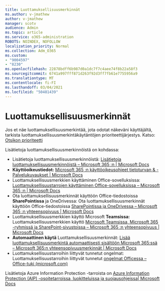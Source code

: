 ```yaml
---
title: Luottamuksellisuusmerkinnät
ms.author: v-jmathew
author: v-jmathew
manager: scotv
audience: Admin
ms.topic: article
ms.service: o365-administration
ROBOTS: NOINDEX, NOFOLLOW
localization_priority: Normal
ms.collection: Adm_O365
ms.custom:
- "9004597"
- "8230"
ms.openlocfilehash: 22878bdff6b987d0a1dc7f7c4aee74f8b22a58f3
ms.sourcegitcommit: 6741a997fff871d263f92d3ff7fb61e7755956a9
ms.translationtype: MT
ms.contentlocale: fi-FI
ms.lasthandoff: 03/04/2021
ms.locfileid: "50481439"
---
```

# <a name="sensitivity-labels"></a>Luottamuksellisuusmerkinnät

Jos et näe luottamuksellisuusmerkintää, jota odotat näkeväni käyttäjältä, tarkista luottamuksellisuusmerkintäkäytäntöjen prioriteettijärjestys. Katso: [Otsikon prioriteetti](https://docs.microsoft.com/microsoft-365/compliance/sensitivity-labels)

Lisätietoja luottamuksellisuusmerkinnöistä on kohdassa:

- Lisätietoja luottamuksellisuusmerkinnöistä: [Lisätietoja luottamuksellisuusmerkinnöistä – Microsoft 365 :n | Microsoft Docs](https://docs.microsoft.com/microsoft-365/compliance/sensitivity-labels)
- **Käyttöoikeustiedot:** [Microsoft 365 :n käyttöoikeusohjeet tietoturvan & - Palvelukuvaukset | Microsoft Docs](https://docs.microsoft.com/office365/servicedescriptions/microsoft-365-service-descriptions/microsoft-365-tenantlevel-services-licensing-guidance/microsoft-365-security-compliance-licensing-guidance#information-protection)
- Luottamuksellisuusmerkkien käyttäminen Office-sovelluksissa: [Luottamuksellisuustarrojen käyttäminen Office-sovelluksissa – Microsoft 365 :n | Microsoft Docs](https://docs.microsoft.com/microsoft-365/compliance/sensitivity-labels-office-apps)
- Ota luottamuksellisuusmerkinnät käyttöön Office-tiedostoissa **SharePointissa** ja OneDrivessa: Ota luottamuksellisuusmerkinnät käyttöön Office-tiedostoissa [SharePointissa ja OneDrivessa – Microsoft 365 :n yhteensopivuus | Microsoft Docs](https://docs.microsoft.com/microsoft-365/compliance/sensitivity-labels-sharepoint-onedrive-files)
- Luottamuksellisuusmerkkien käyttö Microsoft **Teamsissa:** Luottamuksellisuusmerkkien käyttö [Microsoft Teamsissa, Microsoft 365 -ryhmissä ja SharePoint-sivustoissa – Microsoft 365 :n yhteensopivuus | Microsoft Docs](https://docs.microsoft.com/microsoft-365/compliance/sensitivity-labels-teams-groups-sites)
- **Automaattinen käytä** Luottamuksellisuusmerkinnät: [Lisää luottamuksellisuusmerkintä automaattisesti sisältöön Microsoft 365:ssä – Microsoft 365:n yhteensopivuusmerkinnät | Microsoft Docs](https://docs.microsoft.com/microsoft-365/compliance/apply-sensitivity-label-automatically)
- Luottamuksellisuustarroihin liittyvät tunnetut ongelmat: Luottamuksellisuustarroihin liittyvät tunnetut [ongelmat Officessa – Office-tuki (microsoft.com)](https://support.microsoft.com/office/known-issues-with-sensitivity-labels-in-office-b169d687-2bbd-4e21-a440-7da1b2743edc)

Lisätietoja Azure Information Protection -tarroista on [Azure Information Protection (AIP) -osoitetarroissa, luokitteluissa ja suojausohjeissa| Microsoft Docs](https://docs.microsoft.com/azure/information-protection/aip-classification-and-protection)
